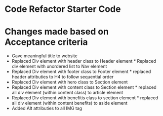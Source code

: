 # Code Refactor Starter Code

# Changes made based on Acceptance criteria
* Gave meaningful title to website
* Replaced Div element with header class to Header element
        * Replaced div element with unordered list to Nav element
* Replaced Div element with footer class to Footer element
        * replaced header attributies to H4 to follow sequential order
* Replaced Div element with hero class to Section element
* Replaced Div element with content class to Section element
        * replaced all div element (within content class) to article element 
* Replaced Div element with benefitis class to section element
        * replaced all div element (within content benefits) to aside element 
* Added Alt attributies to all IMG tag